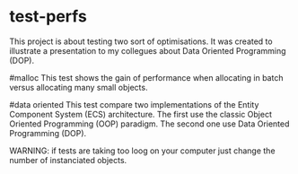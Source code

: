 # test-perfs
This project is about testing two sort of optimisations.
It was created to illustrate a presentation to my collegues about Data Oriented Programming (DOP).

#malloc
This test shows the gain of performance when allocating in batch versus allocating many small objects.

#data oriented
This test compare two implementations of the Entity Component System (ECS) architecture.
The first use the classic Object Oriented Programming (OOP) paradigm.
The second one use Data Oriented Programming (DOP).

WARNING: if tests are taking too loog on your computer just change the number of instanciated objects.


